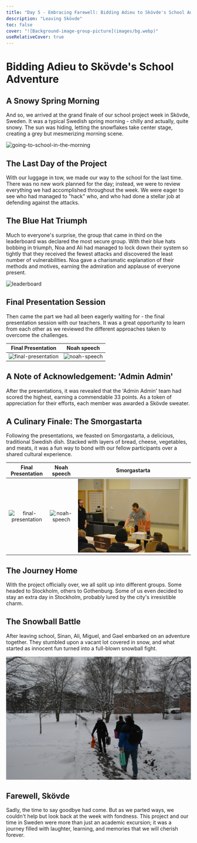```yaml
---
title: "Day 5 - Embracing Farewell: Bidding Adieu to Skövde's School Adventure"
description: "Leaving Skövde"
toc: false
cover: "![Background-image-group-picture](images/bg.webp)"
useRelativeCover: true
---
```


# Bidding Adieu to Skövde's School Adventure

## A Snowy Spring Morning

And so, we arrived at the grand finale of our school project week in Skövde, Sweden. It was a typical Swedish spring morning - chilly and actually, quite snowy. The sun was hiding, letting the snowflakes take center stage, creating a grey but mesmerizing morning scene.

![going-to-school-in-the-morning](images/last-day-going-to-school-morning.webp)

## The Last Day of the Project

With our luggage in tow, we made our way to the school for the last time. There was no new work planned for the day; instead, we were to review everything we had accomplished throughout the week. We were eager to see who had managed to "hack" who, and who had done a stellar job at defending against the attacks.

## The Blue Hat Triumph

Much to everyone's surprise, the group that came in third on the leaderboard was declared the most secure group. With their blue hats bobbing in triumph, Noa and Ali had managed to lock down their system so tightly that they received the fewest attacks and discovered the least number of vulnerabilities. Noa gave a charismatic explanation of their methods and motives, earning the admiration and applause of everyone present.

![leaderboard](images/leaderboard.webp)

## Final Presentation Session

Then came the part we had all been eagerly waiting for - the final presentation session with our teachers. It was a great opportunity to learn from each other as we reviewed the different approaches taken to overcome the challenges.

|                  Final Presentation                   |               Noah speech               |
| :---------------------------------------------------: | :-------------------------------------: |
| ![final-presentation](images/final-presentation.webp) | ![noah-speech](images/noah-speech.webp) |

## A Note of Acknowledgement: 'Admin Admin'

After the presentations, it was revealed that the 'Admin Admin' team had scored the highest, earning a commendable 33 points. As a token of appreciation for their efforts, each member was awarded a Skövde sweater.

## A Culinary Finale: The Smorgastarta

Following the presentations, we feasted on Smorgastarta, a delicious, traditional Swedish dish. Stacked with layers of bread, cheese, vegetables, and meats, it was a fun way to bond with our fellow participants over a shared cultural experience.

|                  Final Presentation                   |               Noah speech               |                         Smorgastarta                          |
| :---------------------------------------------------: | :-------------------------------------: | :-----------------------------------------------------------: |
| ![final-presentation](images/final-presentation.webp) | ![noah-speech](images/noah-speech.webp) | ![smorgastarta-unpacking](images/smorgastarta-unpacking.webp) |

## The Journey Home

With the project officially over, we all split up into different groups. Some headed to Stockholm, others to Gothenburg. Some of us even decided to stay an extra day in Stockholm, probably lured by the city's irresistible charm.

## The Snowball Battle

After leaving school, Sinan, Ali, Miguel, and Gael embarked on an adventure together. They stumbled upon a vacant lot covered in snow, and what started as innocent fun turned into a full-blown snowball fight.

![ali-sinan-miguel-gael-trip](images/last-day-ali-sinan-miguel-gael.webp)

## Farewell, Skövde

Sadly, the time to say goodbye had come. But as we parted ways, we couldn't help but look back at the week with fondness. This project and our time in Sweden were more than just an academic excursion; it was a journey filled with laughter, learning, and memories that we will cherish forever.
